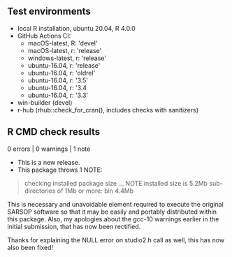 ## Test environments

* local R installation, ubuntu 20.04, R 4.0.0
* GitHub Actions CI:
  - macOS-latest,   R: 'devel'
  - macOS-latest,   r: 'release'
  - windows-latest, r: 'release'
  - ubuntu-16.04,   r: 'release'
  - ubuntu-16.04,   r: 'oldrel'
  - ubuntu-16.04,   r: '3.5'
  - ubuntu-16.04,   r: '3.4
  - ubuntu-16.04,   r: '3.3'
* win-builder (devel)
* r-hub (rhub::check_for_cran(), includes checks with sanitizers)

## R CMD check results

0 errors | 0 warnings | 1 note

* This is a new release.
* This package throws 1 NOTE:

> checking installed package size ... NOTE
    installed size is  5.2Mb
    sub-directories of 1Mb or more:
      bin   4.4Mb

This is necessary and unavoidable element required to execute the
original SARSOP software so that it may be easily and portably distributed
within this package. Also, my apologies about the gcc-10 warnings earlier in the 
initial submission, that has now been rectified. 

Thanks for explaining the NULL error on studio2.h call as well, this has now
also been fixed!

